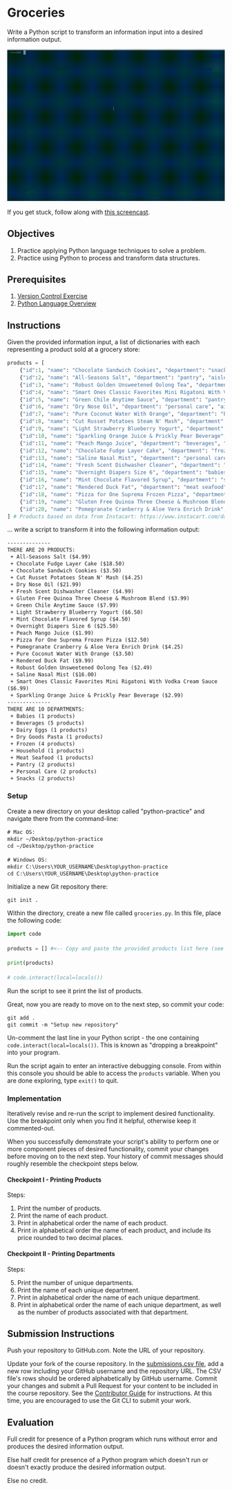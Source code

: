 # Groceries

Write a Python script to transform an information input into a desired information output.

![A screencast depicting a user running a python script. The script outputs a list of grocery items and a list of grocery store departments.](demo.gif)

If you get stuck, follow along with [this screencast](https://youtu.be/_w1hRdAD4LQ).

## Objectives

  1. Practice applying Python language techniques to solve a problem.
  2. Practice using Python to process and transform data structures.

## Prerequisites

  1. [Version Control Exercise](/exercises/version-control/exercise.md)
  1. [Python Language Overview](/notes/programming-languages/python/notes.md)

## Instructions

Given the provided information input, a list of dictionaries with each representing a product sold at a grocery store:

```py
products = [
    {"id":1, "name": "Chocolate Sandwich Cookies", "department": "snacks", "aisle": "cookies cakes", "price": 3.50},
    {"id":2, "name": "All-Seasons Salt", "department": "pantry", "aisle": "spices seasonings", "price": 4.99},
    {"id":3, "name": "Robust Golden Unsweetened Oolong Tea", "department": "beverages", "aisle": "tea", "price": 2.49},
    {"id":4, "name": "Smart Ones Classic Favorites Mini Rigatoni With Vodka Cream Sauce", "department": "frozen", "aisle": "frozen meals", "price": 6.99},
    {"id":5, "name": "Green Chile Anytime Sauce", "department": "pantry", "aisle": "marinades meat preparation", "price": 7.99},
    {"id":6, "name": "Dry Nose Oil", "department": "personal care", "aisle": "cold flu allergy", "price": 21.99},
    {"id":7, "name": "Pure Coconut Water With Orange", "department": "beverages", "aisle": "juice nectars", "price": 3.50},
    {"id":8, "name": "Cut Russet Potatoes Steam N' Mash", "department": "frozen", "aisle": "frozen produce", "price": 4.25},
    {"id":9, "name": "Light Strawberry Blueberry Yogurt", "department": "dairy eggs", "aisle": "yogurt", "price": 6.50},
    {"id":10, "name": "Sparkling Orange Juice & Prickly Pear Beverage", "department": "beverages", "aisle": "water seltzer sparkling water", "price": 2.99},
    {"id":11, "name": "Peach Mango Juice", "department": "beverages", "aisle": "refrigerated", "price": 1.99},
    {"id":12, "name": "Chocolate Fudge Layer Cake", "department": "frozen", "aisle": "frozen dessert", "price": 18.50},
    {"id":13, "name": "Saline Nasal Mist", "department": "personal care", "aisle": "cold flu allergy", "price": 16.00},
    {"id":14, "name": "Fresh Scent Dishwasher Cleaner", "department": "household", "aisle": "dish detergents", "price": 4.99},
    {"id":15, "name": "Overnight Diapers Size 6", "department": "babies", "aisle": "diapers wipes", "price": 25.50},
    {"id":16, "name": "Mint Chocolate Flavored Syrup", "department": "snacks", "aisle": "ice cream toppings", "price": 4.50},
    {"id":17, "name": "Rendered Duck Fat", "department": "meat seafood", "aisle": "poultry counter", "price": 9.99},
    {"id":18, "name": "Pizza for One Suprema Frozen Pizza", "department": "frozen", "aisle": "frozen pizza", "price": 12.50},
    {"id":19, "name": "Gluten Free Quinoa Three Cheese & Mushroom Blend", "department": "dry goods pasta", "aisle": "grains rice dried goods", "price": 3.99},
    {"id":20, "name": "Pomegranate Cranberry & Aloe Vera Enrich Drink", "department": "beverages", "aisle": "juice nectars", "price": 4.25}
] # Products based on data from Instacart: https://www.instacart.com/datasets/grocery-shopping-2017
```

... write a script to transform it into the following information output:

    --------------
    THERE ARE 20 PRODUCTS:
     + All-Seasons Salt ($4.99)
     + Chocolate Fudge Layer Cake ($18.50)
     + Chocolate Sandwich Cookies ($3.50)
     + Cut Russet Potatoes Steam N' Mash ($4.25)
     + Dry Nose Oil ($21.99)
     + Fresh Scent Dishwasher Cleaner ($4.99)
     + Gluten Free Quinoa Three Cheese & Mushroom Blend ($3.99)
     + Green Chile Anytime Sauce ($7.99)
     + Light Strawberry Blueberry Yogurt ($6.50)
     + Mint Chocolate Flavored Syrup ($4.50)
     + Overnight Diapers Size 6 ($25.50)
     + Peach Mango Juice ($1.99)
     + Pizza For One Suprema Frozen Pizza ($12.50)
     + Pomegranate Cranberry & Aloe Vera Enrich Drink ($4.25)
     + Pure Coconut Water With Orange ($3.50)
     + Rendered Duck Fat ($9.99)
     + Robust Golden Unsweetened Oolong Tea ($2.49)
     + Saline Nasal Mist ($16.00)
     + Smart Ones Classic Favorites Mini Rigatoni With Vodka Cream Sauce ($6.99)
     + Sparkling Orange Juice & Prickly Pear Beverage ($2.99)
    --------------
    THERE ARE 10 DEPARTMENTS:
     + Babies (1 products)
     + Beverages (5 products)
     + Dairy Eggs (1 products)
     + Dry Goods Pasta (1 products)
     + Frozen (4 products)
     + Household (1 products)
     + Meat Seafood (1 products)
     + Pantry (2 products)
     + Personal Care (2 products)
     + Snacks (2 products)

### Setup

Create a new directory on your desktop called "python-practice" and navigate there from the command-line:

```shell
# Mac OS:
mkdir ~/Desktop/python-practice
cd ~/Desktop/python-practice

# Windows OS:
mkdir C:\Users\YOUR_USERNAME\Desktop\python-practice
cd C:\Users\YOUR_USERNAME\Desktop\python-practice
```

Initialize a new Git repository there:

```shell
git init .
```

Within the directory, create a new file called `groceries.py`. In this file, place the following code:

```python
import code

products = [] #<-- Copy and paste the provided products list here (see above!)

print(products)

# code.interact(local=locals())
```

Run the script to see it print the list of products.

Great, now you are ready to move on to the next step, so commit your code:

```shell
git add .
git commit -m "Setup new repository"
```

Un-comment the last line in your Python script - the one containing `code.interact(local=locals())`. This is known as "dropping a breakpoint" into your program.

Run the script again to enter an interactive debugging console. From within this console you should be able to access the `products` variable. When you are done exploring, type `exit()` to quit.

### Implementation

Iteratively revise and re-run the script to implement desired functionality. Use the breakpoint only when you find it helpful, otherwise keep it commented-out.

When you successfully demonstrate your script's ability to perform one or more component pieces of desired functionality, commit your changes before moving on to the next step. Your history of commit messages should roughly resemble the checkpoint steps below.

#### Checkpoint I - Printing Products

Steps:

  1. Print the number of products.
  2. Print the name of each product.
  3. Print in alphabetical order the name of each product.
  4. Print in alphabetical order the name of each product, and include its price rounded to two decimal places.

#### Checkpoint II - Printing Departments

Steps:

  5. Print the number of unique departments.
  6. Print the name of each unique department.
  7. Print in alphabetical order the name of each unique department.
  8. Print in alphabetical order the name of each unique department, as well as the number of products associated with that department.

## Submission Instructions

Push your repository to GitHub.com. Note the URL of your repository.

Update your fork of the course repository. In the [submissions.csv file](submissions.csv), add a new row including your GitHub username and the repository URL. The CSV file's rows should be ordered alphabetically by GitHub username. Commit your changes and submit a Pull Request for your content to be included in the course repository. See the [Contributor Guide](/CONTRIBUTING.md) for instructions. At this time, you are encouraged to use the Git CLI to submit your work.

## Evaluation

Full credit for presence of a Python program which runs without error and produces the desired information output.

Else half credit for presence of a Python program which doesn't run or doesn't exactly produce the desired information output.

Else no credit.
